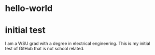 # hello-world
initial test
=============

I am a WSU grad with a degree in electrical engineering. 
This is my initial test of GitHub that is not school related.
